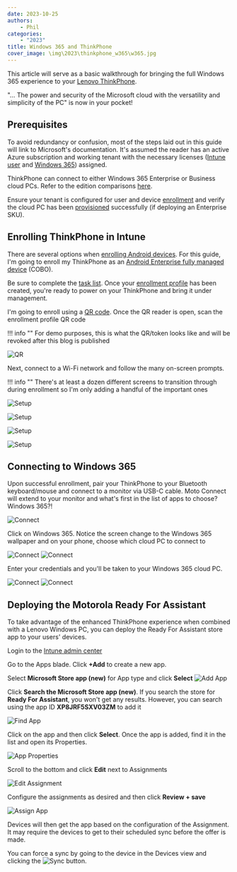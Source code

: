 ```yaml
---
date: 2023-10-25
authors:
    - Phil
categories:
    - "2023"
title: Windows 365 and ThinkPhone
cover_image: \img\2023\thinkphone_w365\w365.jpg
---
```


This article will serve as a basic walkthrough for bringing the full Windows 365 experience to your [Lenovo ThinkPhone](https://motorolanews.com/motorola-partners-with-microsoft-to-bring-new-productivity-features-to-the-thinkphone/).

"... The power and security of the Microsoft cloud with the versatility and simplicity of the PC" is now in your pocket!
<!-- more -->
## Prerequisites

To avoid redundancy or confusion, most of the steps laid out in this guide will link to Microsoft's documentation. It's assumed the reader has an active Azure subscription and working tenant with the necessary licenses ([Intune user](https://learn.microsoft.com/mem/intune/fundamentals/licenses-assign) and [Windows 365](https://learn.microsoft.com/windows-365/business-enterprise-comparison#purchasing-and-licensing-comparisons)) assigned.

ThinkPhone can connect to either Windows 365 Enterprise or Business cloud PCs. Refer to the edition comparisons [here](https://learn.microsoft.com/windows-365/business-enterprise-comparison).

Ensure your tenant is configured for user and device [enrollment](https://learn.microsoft.com/mem/intune/fundamentals/deployment-guide-enrollment) and verify the cloud PC has been [provisioned](https://learn.microsoft.com/windows-365/enterprise/deployment-overview) successfully (if deploying an Enterprise SKU).

## Enrolling ThinkPhone in Intune

There are several options when [enrolling Android devices](https://learn.microsoft.com/mem/intune/fundamentals/deployment-guide-enrollment-android). For this guide, I'm going to enroll my ThinkPhone as an [Android Enterprise fully managed device](https://learn.microsoft.com/mem/intune/fundamentals/deployment-guide-enrollment-android#android-enterprise-fully-managed) (COBO).

Be sure to complete the [task list](https://learn.microsoft.com/mem/intune/fundamentals/deployment-guide-enrollment-android#admin-tasks-fully-managed). Once your [enrollment profile](https://learn.microsoft.com/mem/intune/enrollment/android-fully-managed-enroll#step-2-create-new-enrollment-profile) has been created, you're ready to power on your ThinkPhone and bring it under management.

I'm going to enroll using a [QR code](https://learn.microsoft.com/mem/intune/enrollment/android-dedicated-devices-fully-managed-enroll#enroll-by-using-a-qr-code). Once the QR reader is open, scan the enrollment profile QR code

!!! info ""
    For demo purposes, this is what the QR/token looks like and will be revoked after this blog is published

![QR](img\2023\thinkphone_w365\image1.jpg)

Next, connect to a Wi-Fi network and follow the many on-screen prompts.

!!! info ""
    There's at least a dozen different screens to transition through during enrollment so I'm only adding a handful of the important ones

![Setup](img\2023\thinkphone_w365\image2.jpg)

![Setup](img\2023\thinkphone_w365\image3.jpg)

![Setup](img\2023\thinkphone_w365\image4.jpg)

![Setup](img\2023\thinkphone_w365\image5.jpg)

## Connecting to Windows 365

Upon successful enrollment, pair your ThinkPhone to your Bluetooth keyboard/mouse and connect to a monitor via USB-C cable. Moto Connect will extend to your monitor and what's first in the list of apps to choose? Windows 365?!

![Connect](img\2023\thinkphone_w365\image6.jpg)

Click on Windows 365. Notice the screen change to the Windows 365 wallpaper and on your phone, choose which cloud PC to connect to

![Connect](img\2023\thinkphone_w365\image7.jpg)
![Connect](img\2023\thinkphone_w365\image8.jpg)

Enter your credentials and you'll be taken to your Windows 365 cloud PC.

![Connect](img\2023\thinkphone_w365\image9.jpg)
![Connect](img\2023\thinkphone_w365\image10.jpg)

## Deploying the Motorola Ready For Assistant

To take advantage of the enhanced ThinkPhone experience when combined with a Lenovo Windows PC, you can deploy the Ready For Assistant store app to your users' devices.

Login to the [Intune admin center](https://intune.microsoft.com/#view/Microsoft_Intune_DeviceSettings/AppsWindowsMenu/~/windowsApps)

Go to the Apps blade. Click **+Add** to create a new app.

Select **Microsoft Store app (new)** for App type and click **Select**
![Add App](img\2023\thinkphone_w365\image13.png)

Click **Search the Microsoft Store app (new)**. If you search the store for **Ready For Assistant**, you won't get any results. However, you can search using the app ID **XP8JRF5SXV03ZM** to add it

![Find App](img\2023\thinkphone_w365\image14.png)

Click on the app and then click **Select**. Once the app is added, find it in the list and open its Properties.

![App Properties](img\2023\thinkphone_w365\image15.png)

Scroll to the bottom and click **Edit** next to Assignments

![Edit Assignment](img\2023\thinkphone_w365\image16.png)

Configure the assignments as desired and then click **Review + save**

![Assign App](img\2023\thinkphone_w365\image17.png)

Devices will then get the app based on the configuration of the Assignment. It may require the devices to get to their scheduled sync before the offer is made.

You can force a sync by going to the device in the Devices view and clicking the ![Sync](img\2023\thinkphone_w365\image18.png) button.
